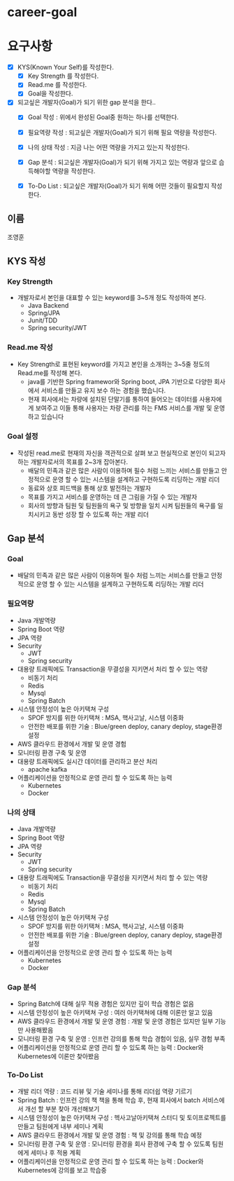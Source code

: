 # career-goal

# 요구사항
- [x] KYS(Known Your Self)를 작성한다.
    - [x] Key Strength 를 작성한다.
    - [x] Read.me 를 작성한다.
    - [x] Goal을 작성한다.
- [x] 되고싶은 개발자(Goal)가 되기 위한 gap 분석을 한다..
    - [x] Goal 작성 : 위에서 완성된 Goal중 원하는 하나를 선택한다.
    - [x] 필요역량 작성 : 되고싶은 개발자(Goal)가 되기 위해 필요 역량을 작성한다.
    - [x] 나의 상태 작성 : 지금 나는 어떤 역량을 가지고 있는지 작성한다.
    - [x] Gap 분석 : 되고싶은 개발자(Goal)가 되기 위해 가지고 있는 역량과 앞으로 습득해야할 역량을 작성한다.
    - [x] To-Do List : 되고싶은 개발자(Goal)가 되기 위해 어떤 것들이 필요할지 작성한다.


## 이름
조영훈
## KYS 작성
### Key Strength
- 개발자로서 본인을 대표할 수 있는 keyword를 3~5개 정도 작성하여 본다.
    - Java Backend
    - Spring/JPA
    - Junit/TDD
    - Spring security/JWT
### Read.me 작성
- Key Strength로 표현된 keyword를 가지고 본인을 소개하는 3~5줄 정도의 Read.me를 작성해 본다.
    - java를 기반한 Spring framewor와 Spring boot, JPA 기반으로 다양한 회사에서 서비스를 만들고 유지 보수 하는 경험을 했습니다.
    - 현재 회사에서는 차량에 설치된 단말기를 통하여 들어오는 데이터를 사용자에게 보여주고 이들 통해 사용자는 차량 관리를 하는 FMS 서비스를 개발 및 운영하고 있습니다

### Goal 설정
- 작성된 read.me로 현재의 자신을 객관적으로 살펴 보고 현실적으로 본인이 되고자하는 개발자로서의 목표를 2~3개 잡아본다.
  - 배달의 민족과 같은 많은 사람이 이용하며 필수 처럼 느끼는 서비스를 만들고 안정적으로 운영 할 수 있는 시스템을 설계하고 구현하도록 리딩하는 개발 리더
  - 동료와 상호 피드백을 통해 상호 발전하는 개발자
  - 목표를 가지고 서비스를 운영하는 데 큰 그림을 가질 수 있는 개발자
  - 회사의 방향과 팀원 및 팀원들의 욕구 및 방향을 일치 시켜 팀원들의 욕구를 일치시키고 동반 성장 할 수 있도록 하는 개발 리더
## Gap 분석
### Goal
- 배달의 민족과 같은 많은 사람이 이용하며 필수 처럼 느끼는 서비스를 만들고 안정적으로 운영 할 수 있는 시스템을 설계하고 구현하도록 리딩하는 개발 리더
### 필요역량
- Java 개발역량
- Spring Boot 역량
- JPA 역량
- Security
    - JWT
    - Spring security
- 대용량 트래픽에도 Transaction을 무결성을 지키면서 처리 할 수 있는 역량
  - 비동기 처리
  - Redis
  - Mysql
  - Spring Batch
- 시스템 안정성이 높은 아키택쳐 구성
    - SPOF 방지를 위한 아키택쳐 : MSA, 핵사고날, 시스템 이중화
    - 안전한 배포를 위한 기술 : Blue/green deploy, canary deploy, stage환경 설정
- AWS 클라우드 환경에서 개발 및 운영 경험
- 모니터링 환경 구축 및 운영
- 대용량 트래픽에도 실시간 데이터를 관리하고 분산 처리
  - apache kafka
- 어플리케이션을 안정적으로 운영 관리 할 수 있도록 하는 능력
  - Kubernetes
  - Docker
### 나의 상태
- Java 개발역량
- Spring Boot 역량
- JPA 역량
- Security
    - JWT
    - Spring security
- 대용량 트래픽에도 Transaction을 무결성을 지키면서 처리 할 수 있는 역량
  - 비동기 처리
  - Redis
  - Mysql
  - Spring Batch
- 시스템 안정성이 높은 아키택쳐 구성
    - SPOF 방지를 위한 아키택쳐 : MSA, 핵사고날, 시스템 이중화
    - 안전한 배포를 위한 기술 : Blue/green deploy, canary deploy, stage환경 설정
- 어플리케이션을 안정적으로 운영 관리 할 수 있도록 하는 능력
  - Kubernetes
  - Docker
### Gap 분석
- Spring Batch에 대해 실무 적용 경험은 있지만 깊이 학습 경험은 없음
- 시스템 안정성이 높은 아키택쳐 구성 : 여러 아키택쳐에 대해 이론만 알고 있음
- AWS 클라우드 환경에서 개발 및 운영 경험 : 개발 및 운영 경험은 있지만 일부 기능만 사용해봤음
- 모니터링 환경 구축 및 운영 : 인프런 강의를 통해 학습 경험이 있음, 실무 경험 부족
- 어플리케이션을 안정적으로 운영 관리 할 수 있도록 하는 능력 : Docker와 Kubernetes에 이론만 찾아봤음
### To-Do List
- 개발 리더 역량 : 코드 리뷰 및 기술 세미나를 통해 리더쉽 역량 기르기
- Spring Batch : 인프런 강의 책 책을 통해 학습 후, 현재 회사에서 batch 서비스에서 개선 할 부분 찾아 개선해보기
- 시스템 안정성이 높은 아키택쳐 구성 : 헥사고날아키택쳐 스터디 및 토이프로젝트를 만들고 팀원에게 내부 세미나 계획
- AWS 클라우드 환경에서 개발 및 운영 경험 : 책 및 강의를 통해 학습 예정
- 모니터링 환경 구축 및 운영 : 모니터링 환경을 회사 환경에 구축 할 수 있도록 팀원에게 세미나 후 적용 계획
- 어플리케이션을 안정적으로 운영 관리 할 수 있도록 하는 능력 : Docker와 Kubernetes에 강의를 보고 학습중
